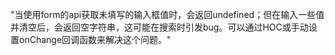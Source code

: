 "当使用form的api获取未填写的输入框值时，会返回undefined；但在输入一些值并清空后，会返回空字符串，这可能在搜索时引发bug。可以通过HOC或手动设置onChange回调函数来解决这个问题。"
